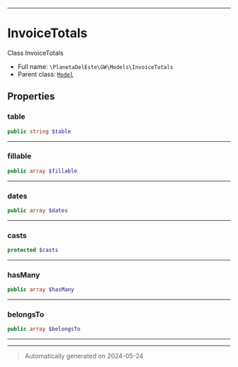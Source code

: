***

# InvoiceTotals

Class InvoiceTotals



* Full name: `\PlanetaDelEste\GW\Models\InvoiceTotals`
* Parent class: [`Model`](../../../Model.md)



## Properties


### table



```php
public string $table
```






***

### fillable



```php
public array $fillable
```






***

### dates



```php
public array $dates
```






***

### casts



```php
protected $casts
```






***

### hasMany



```php
public array $hasMany
```






***

### belongsTo



```php
public array $belongsTo
```






***



***
> Automatically generated on 2024-05-24
